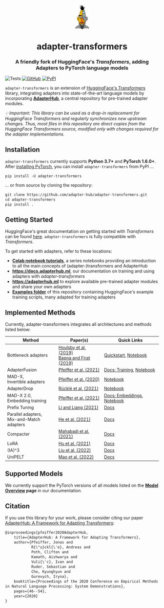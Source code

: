 <!---
Copyright 2020 The AdapterHub Team. All rights reserved.

Licensed under the Apache License, Version 2.0 (the "License");
you may not use this file except in compliance with the License.
You may obtain a copy of the License at

    http://www.apache.org/licenses/LICENSE-2.0

Unless required by applicable law or agreed to in writing, software
distributed under the License is distributed on an "AS IS" BASIS,
WITHOUT WARRANTIES OR CONDITIONS OF ANY KIND, either express or implied.
See the License for the specific language governing permissions and
limitations under the License.
-->

<p align="center">
<img style="vertical-align:middle" src="https://raw.githubusercontent.com/Adapter-Hub/adapter-transformers/master/adapter_docs/logo.png" />
</p>
<h1 align="center">
<span>adapter-transformers</span>
</h1>

<h3 align="center">
A friendly fork of HuggingFace's <i>Transformers</i>, adding Adapters to PyTorch language models
</h3>

![Tests](https://github.com/Adapter-Hub/adapter-transformers/workflows/Tests/badge.svg)
[![GitHub](https://img.shields.io/github/license/adapter-hub/adapter-transformers.svg?color=blue)](https://github.com/adapter-hub/adapter-transformers/blob/master/LICENSE)
[![PyPI](https://img.shields.io/pypi/v/adapter-transformers)](https://pypi.org/project/adapter-transformers/)

`adapter-transformers` is an extension of [HuggingFace's Transformers](https://github.com/huggingface/transformers) library, integrating adapters into state-of-the-art language models by incorporating **[AdapterHub](https://adapterhub.ml)**, a central repository for pre-trained adapter modules.

_💡 Important: This library can be used as a drop-in replacement for HuggingFace Transformers and regularly synchronizes new upstream changes.
Thus, most files in this repository are direct copies from the HuggingFace Transformers source, modified only with changes required for the adapter implementations._

## Installation

`adapter-transformers` currently supports **Python 3.7+** and **PyTorch 1.6.0+**.
After [installing PyTorch](https://pytorch.org/get-started/locally/), you can install `adapter-transformers` from PyPI ...

```
pip install -U adapter-transformers
```

... or from source by cloning the repository:

```
git clone https://github.com/adapter-hub/adapter-transformers.git
cd adapter-transformers
pip install .
```

## Getting Started

HuggingFace's great documentation on getting started with _Transformers_ can be found [here](https://huggingface.co/transformers/index.html). `adapter-transformers` is fully compatible with _Transformers_.

To get started with adapters, refer to these locations:

- **[Colab notebook tutorials](https://github.com/Adapter-Hub/adapter-transformers/tree/master/notebooks)**, a series notebooks providing an introduction to all the main concepts of (adapter-)transformers and AdapterHub
- **https://docs.adapterhub.ml**, our documentation on training and using adapters with _adapter-transformers_
- **https://adapterhub.ml** to explore available pre-trained adapter modules and share your own adapters
- **[Examples folder](https://github.com/Adapter-Hub/adapter-transformers/tree/master/examples/pytorch)** of this repository containing HuggingFace's example training scripts, many adapted for training adapters

## Implemented Methods

Currently, adapter-transformers integrates all architectures and methods listed below:

| Method | Paper(s) | Quick Links |
| --- | --- | --- |
| Bottleneck adapters | [Houlsby et al. (2019)](https://arxiv.org/pdf/1902.00751.pdf)<br> [Bapna and Firat (2019)](https://arxiv.org/pdf/1909.08478.pdf) | [Quickstart](https://docs.adapterhub.ml/quickstart.html), [Notebook](https://colab.research.google.com/github/Adapter-Hub/adapter-transformers/blob/master/notebooks/01_Adapter_Training.ipynb) |
| AdapterFusion | [Pfeiffer et al. (2021)](https://aclanthology.org/2021.eacl-main.39.pdf) | [Docs: Training](https://docs.adapterhub.ml/training.html#train-adapterfusion), [Notebook](https://colab.research.google.com/github/Adapter-Hub/adapter-transformers/blob/master/notebooks/03_Adapter_Fusion.ipynb) |
| MAD-X,<br> Invertible adapters | [Pfeiffer et al. (2020)](https://aclanthology.org/2020.emnlp-main.617/) | [Notebook](https://colab.research.google.com/github/Adapter-Hub/adapter-transformers/blob/master/notebooks/04_Cross_Lingual_Transfer.ipynb) |
| AdapterDrop | [Rücklé et al. (2021)](https://arxiv.org/pdf/2010.11918.pdf) | [Notebook](https://colab.research.google.com/github/Adapter-Hub/adapter-transformers/blob/master/notebooks/05_Adapter_Drop_Training.ipynb) |
| MAD-X 2.0,<br> Embedding training | [Pfeiffer et al. (2021)](https://arxiv.org/pdf/2012.15562.pdf) | [Docs: Embeddings](https://docs.adapterhub.ml/embeddings.html), [Notebook](https://colab.research.google.com/github/Adapter-Hub/adapter-transformers/blob/master/notebooks/08_NER_Wikiann.ipynb) |
| Prefix Tuning | [Li and Liang (2021)](https://arxiv.org/pdf/2101.00190.pdf) | [Docs](https://docs.adapterhub.ml/overview.html#prefix-tuning) |
| Parallel adapters,<br> Mix-and-Match adapters | [He et al. (2021)](https://arxiv.org/pdf/2110.04366.pdf) | [Docs](https://docs.adapterhub.ml/overview.html#mix-and-match-adapters) |
| Compacter | [Mahabadi et al. (2021)](https://arxiv.org/pdf/2106.04647.pdf) | [Docs](https://docs.adapterhub.ml/overview.html#compacter) |
| LoRA | [Hu et al. (2021)](https://arxiv.org/pdf/2106.09685.pdf) | [Docs](https://docs.adapterhub.ml/overview.html#lora) |
| (IA)^3 | [Liu et al. (2022)](https://arxiv.org/pdf/2205.05638.pdf) | [Docs](https://docs.adapterhub.ml/overview.html#ia-3) |
| UniPELT | [Mao et al. (2022)](https://arxiv.org/pdf/2110.07577.pdf) | [Docs](https://docs.adapterhub.ml/overview.html#unipelt) |

## Supported Models

We currently support the PyTorch versions of all models listed on the **[Model Overview](https://docs.adapterhub.ml/model_overview.html) page** in our documentation.

## Citation

If you use this library for your work, please consider citing our paper [AdapterHub: A Framework for Adapting Transformers](https://arxiv.org/abs/2007.07779):

```
@inproceedings{pfeiffer2020AdapterHub,
    title={AdapterHub: A Framework for Adapting Transformers},
    author={Pfeiffer, Jonas and
            R{\"u}ckl{\'e}, Andreas and
            Poth, Clifton and
            Kamath, Aishwarya and
            Vuli{\'c}, Ivan and
            Ruder, Sebastian and
            Cho, Kyunghyun and
            Gurevych, Iryna},
    booktitle={Proceedings of the 2020 Conference on Empirical Methods in Natural Language Processing: System Demonstrations},
    pages={46--54},
    year={2020}
}
```
